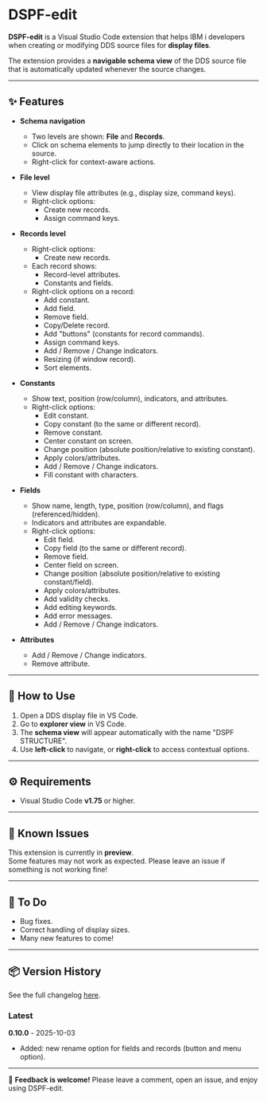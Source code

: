 # DSPF-edit

**DSPF-edit** is a Visual Studio Code extension that helps IBM i developers when creating or modifying DDS source files for **display files**.

The extension provides a **navigable schema view** of the DDS source file that is automatically updated whenever the source changes.

---

## ✨ Features

- **Schema navigation**
  - Two levels are shown: **File** and **Records**.
  - Click on schema elements to jump directly to their location in the source.
  - Right-click for context-aware actions.

- **File level**
  - View display file attributes (e.g., display size, command keys).
  - Right-click options:
    - Create new records.
    - Assign command keys.

- **Records level**
  - Right-click options:
    - Create new records.
  - Each record shows:
    - Record-level attributes.
    - Constants and fields.
  - Right-click options on a record:
    - Add constant.
    - Add field.
    - Remove field.
    - Copy/Delete record.
    - Add "buttons" (constants for record commands).
    - Assign command keys.
    - Add / Remove / Change indicators.
    - Resizing (if window record).
    - Sort elements.

- **Constants**
  - Show text, position (row/column), indicators, and attributes.
  - Right-click options:
    - Edit constant.
    - Copy constant (to the same or different record).
    - Remove constant.
    - Center constant on screen.
    - Change position (absolute position/relative to existing constant).
    - Apply colors/attributes.
    - Add / Remove / Change indicators.
    - Fill constant with characters.

- **Fields**
  - Show name, length, type, position (row/column), and flags (referenced/hidden).
  - Indicators and attributes are expandable.
  - Right-click options:
    - Edit field.
    - Copy field (to the same or different record).
    - Remove field.
    - Center field on screen.
    - Change position (absolute position/relative to existing constant/field).
    - Apply colors/attributes.
    - Add validity checks.
    - Add editing keywords.
    - Add error messages.
    - Add / Remove / Change indicators.

- **Attributes**
    - Add / Remove / Change indicators.
    - Remove attribute.

---

## 🚀 How to Use

1. Open a DDS display file in VS Code.  
2. Go to **explorer view** in VS Code.
2. The **schema view** will appear automatically with the name "DSPF STRUCTURE".  
3. Use **left-click** to navigate, or **right-click** to access contextual options.  

---

## ⚙️ Requirements

- Visual Studio Code **v1.75** or higher.

---

## 🐞 Known Issues

This extension is currently in **preview**.  
Some features may not work as expected. Please leave an issue if something is not working fine!

---

## 📝 To Do

- Bug fixes.  
- Correct handling of display sizes.  
- Many new features to come!  

---

## 📦 Version History
See the full changelog [here](./CHANGELOG.md).

### Latest
**0.10.0** - 2025-10-03
- Added: new rename option for fields and records (button and menu option).

---

💬 **Feedback is welcome!** Please leave a comment, open an issue, and enjoy using DSPF-edit.
